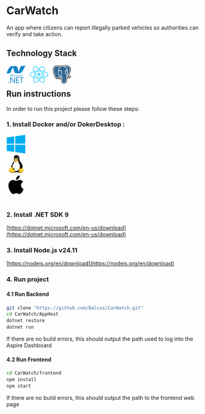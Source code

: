 # CarWatch

An app where citizens can report illegally parked vehicles so authorities can verify and take action. 

## Technology Stack

<img align="left" alt="Dotnet" width="50px" style="padding-right:10px;" src="https://github.com/devicons/devicon/blob/v2.17.0/icons/dot-net/dot-net-plain-wordmark.svg"/>
<img align="left" alt="Dotnet" width="50px" style="padding-right:10px;" src="https://github.com/devicons/devicon/blob/v2.17.0/icons/react/react-original.svg"/>
<img align="left" alt="Dotnet" width="50px" style="padding-right:10px;" src="https://github.com/devicons/devicon/blob/v2.17.0/icons/postgresql/postgresql-original.svg"/>

<br>
<br>

## Run instructions

In order to run this project please follow these steps:

### 1. Install Docker and/or DokerDesktop :

<a href="https://docs.docker.com/desktop/setup/install/windows-install/">
  <img alt="Windows" width="50px" style="padding-right:100px;" src="https://github.com/devicons/devicon/blob/v2.17.0/icons/windows8/windows8-original.svg"/>
</a>
<br>
<a href="https://docs.docker.com/desktop/setup/install/linux/">
  <img alt="Linux" width="50px" style="padding-right:100px;" src="https://github.com/devicons/devicon/blob/v2.17.0/icons/linux/linux-original.svg"/>
</a>
<br>
<a href="https://docs.docker.com/desktop/setup/install/mac-install/">
  <img alt="MacOS" width="50px" style="padding-right:100px;" src="https://github.com/devicons/devicon/blob/v2.17.0/icons/apple/apple-original.svg"/>
</a>

<br>
<br>

### 2. Install .NET SDK 9

[https://dotnet.microsoft.com/en-us/download](https://dotnet.microsoft.com/en-us/download)

### 3. Install Node.js v24.11

[https://nodejs.org/en/download](https://nodejs.org/en/download)

### 4. Run project

#### 4.1 Run Backend

```bash
git clone "https://github.com/Balcus/CarWatch.git"
cd CarWatch/AppHost
dotnet restore
dotnet run
```

If there are no build errors, this should output the path used to log into the Aspire Dashboard

#### 4.2 Run Frontend

```bash
cd CarWatch/frontend
npm install
npm start
```

If there are no build errors, this should output the path to the frontend web page 